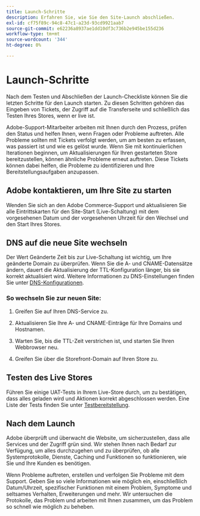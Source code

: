 ```yaml
---
title: Launch-Schritte
description: Erfahren Sie, wie Sie den Site-Launch abschließen.
exl-id: cf75f89c-94c8-47c1-a23d-93cd9921aab7
source-git-commit: e62236a8937ae1dd10df3c736b2e945be155d236
workflow-type: tm+mt
source-wordcount: '344'
ht-degree: 0%

---
```


# Launch-Schritte

Nach dem Testen und Abschließen der Launch-Checkliste können Sie die letzten Schritte für den Launch starten. Zu diesen Schritten gehören das Eingeben von Tickets, der Zugriff auf die Transferseite und schließlich das Testen Ihres Stores, wenn er live ist.

Adobe-Support-Mitarbeiter arbeiten mit Ihnen durch den Prozess, prüfen den Status und helfen Ihnen, wenn Fragen oder Probleme auftreten. Alle Probleme sollten mit Tickets verfolgt werden, um am besten zu erfassen, was passiert ist und wie es gelöst wurde. Wenn Sie mit kontinuierlichen Iterationen beginnen, um Aktualisierungen für Ihren gestarteten Store bereitzustellen, können ähnliche Probleme erneut auftreten. Diese Tickets können dabei helfen, die Probleme zu identifizieren und Ihre Bereitstellungsaufgaben anzupassen.

## Adobe kontaktieren, um Ihre Site zu starten

Wenden Sie sich an den Adobe Commerce-Support und aktualisieren Sie alle Eintrittskarten für den Site-Start (Live-Schaltung) mit dem vorgesehenen Datum und der vorgesehenen Uhrzeit für den Wechsel und den Start Ihres Stores.

## DNS auf die neue Site wechseln

Der Wert Geänderte Zeit bis zur Live-Schaltung ist wichtig, um Ihre geänderte Domain zu überprüfen. Wenn Sie die A- und CNAME-Datensätze ändern, dauert die Aktualisierung der TTL-Konfiguration länger, bis sie korrekt aktualisiert wird. Weitere Informationen zu DNS-Einstellungen finden Sie unter [DNS-Konfigurationen](checklist.md#update-dns-configuration-with-production-settings).

### So wechseln Sie zur neuen Site:

1. Greifen Sie auf Ihren DNS-Service zu.

1. Aktualisieren Sie Ihre A- und CNAME-Einträge für Ihre Domains und Hostnamen.

1. Warten Sie, bis die TTL-Zeit verstrichen ist, und starten Sie Ihren Webbrowser neu.

1. Greifen Sie über die Storefront-Domain auf Ihren Store zu.

## Testen des Live Stores

Führen Sie einige UAT-Tests in Ihrem Live-Store durch, um zu bestätigen, dass alles geladen wird und Aktionen korrekt abgeschlossen werden. Eine Liste der Tests finden Sie unter [Testbereitstellung](../test/staging-and-production.md#complete-uat-testing).

## Nach dem Launch

Adobe überprüft und überwacht die Website, um sicherzustellen, dass alle Services und der Zugriff grün sind. Wir stehen Ihnen nach Bedarf zur Verfügung, um alles durchzugehen und zu überprüfen, ob alle Systemprotokolle, Dienste, Caching und Funktionen so funktionieren, wie Sie und Ihre Kunden es benötigen.

Wenn Probleme auftreten, erstellen und verfolgen Sie Probleme mit dem Support. Geben Sie so viele Informationen wie möglich ein, einschließlich Datum/Uhrzeit, spezifischer Funktionen mit einem Problem, Symptome und seltsames Verhalten, Erweiterungen und mehr. Wir untersuchen die Protokolle, das Problem und arbeiten mit Ihnen zusammen, um das Problem so schnell wie möglich zu beheben.
